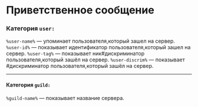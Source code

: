 #  Приветственное сообщение

### Категория `user:`
`%user-name%` — упоминает пользователя,который зашел на сервер.
`%user-id%` — показывает идентификатор пользователя,который зашел на сервер.
`%user-tag%` — показывает ник#дискриминатор пользователя,который зашёл на сервер.
`%user-discrim%` — показывает #дискриминатор пользователя,который зашёл на сервер.
____
#### Категория  `guild:`
`%guild-name%` — показывает название сервера.


